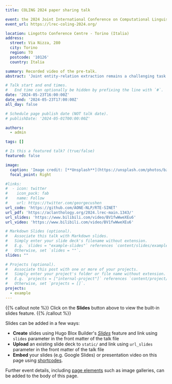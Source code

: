 ```yaml
---
title: COLING 2024 paper sharing talk

event: the 2024 Joint International Conference on Computational Linguistics, Language Resources and Evaluation
event_url: https://lrec-coling-2024.org/

location: Lingotto Conference Centre - Torino (Italia)
address:
  street: Via Nizza, 280
  city: Torino
  region: TO
  postcode: '10126'
  country: Italia

summary: Recorded video of the pre-talk.
abstract: 'Joint entity-relation extraction remains a challenging task in information retrieval, given the intrinsic difficulty in modelling the interdependence between named entity recognition (NER) and relation extraction (RE) sub-tasks. Most existing joint extraction models encode entity and relation features in a sequential or parallel manner, allowing for limited one-way interaction. However, it is not yet clear how to capture the interdependence between these two sub-tasks in a synergistic and mutually reinforcing fashion. With this in mind, we propose a novel approach for joint entity-relation extraction, named Synergetic Interaction Network (SINET) which utilizes a cross-task attention mechanism to effectively leverage contextual associations between NER and RE. Specifically, we construct two sets of distinct token representations for NER and RE sub-tasks respectively. Then, both sets of unique representation interact with one another via a cross-task attention mechanism, which exploits associated contextual information produced by concerted efforts of both NER and RE. Experiments on three benchmark datasets demonstrate that the proposed model achieves significantly better performance in joint entity-relation extraction. Moreover, extended analysis validates that the proposed mechanism can indeed leverage the semantic information produced by NER and RE sub-tasks to boost one another in a complementary way. The source code is available to the public online.'

# Talk start and end times.
#   End time can optionally be hidden by prefixing the line with `#`.
date: '2024-05-23T16:00:00Z' 
date_end: '2024-05-23T17:00:00Z'
all_day: false

# Schedule page publish date (NOT talk date).
# publishDate: '2024-05-01T00:00:00Z'

authors:
  - admin

tags: []

# Is this a featured talk? (true/false)
featured: false

image:
  caption: 'Image credit: [**Unsplash**](https://unsplash.com/photos/bzdhc5b3Bxs)'
  focal_point: Right

#links:
#  - icon: twitter
#    icon_pack: fab
#    name: Follow
#    url: https://twitter.com/georgecushen
url_code: 'https://github.com/AONE-NLP/RTE-SINET'
url_pdf: 'https://aclanthology.org/2024.lrec-main.1343/'
url_slides: 'https://www.bilibili.com/video/BV1fwWweXEu6'
url_video: 'https://www.bilibili.com/video/BV1fwWweXEu6'

# Markdown Slides (optional).
#   Associate this talk with Markdown slides.
#   Simply enter your slide deck's filename without extension.
#   E.g. `slides = "example-slides"` references `content/slides/example-slides.md`.
#   Otherwise, set `slides = ""`.
slides: ""

# Projects (optional).
#   Associate this post with one or more of your projects.
#   Simply enter your project's folder or file name without extension.
#   E.g. `projects = ["internal-project"]` references `content/project/deep-learning/index.md`.
#   Otherwise, set `projects = []`.
projects:
  - example
---
```


{{% callout note %}}
Click on the **Slides** button above to view the built-in slides feature.
{{% /callout %}}

Slides can be added in a few ways:

- **Create** slides using Hugo Blox Builder's [_Slides_](https://docs.hugoblox.com/reference/content-types/) feature and link using `slides` parameter in the front matter of the talk file
- **Upload** an existing slide deck to `static/` and link using `url_slides` parameter in the front matter of the talk file
- **Embed** your slides (e.g. Google Slides) or presentation video on this page using [shortcodes](https://docs.hugoblox.com/reference/markdown/).

Further event details, including [page elements](https://docs.hugoblox.com/reference/markdown/) such as image galleries, can be added to the body of this page.
